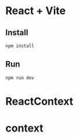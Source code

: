 # React + Vite

## Install

```bash
npm install
```

## Run

```bash
npm run dev
```
# ReactContext
# context
